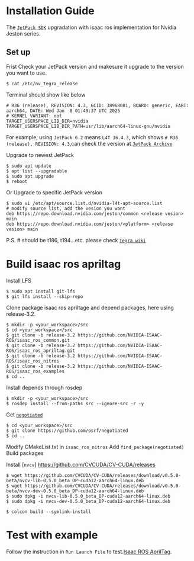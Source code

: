 # Installation Guide

The [`JetPack SDK`](https://developer.nvidia.com/embedded/jetpack-sdk-62) upgradation with isaac ros implementation for Nvidia Jeston series.


## Set up

Frist Check your JetPack version and makesure it upgrade to the version you want to use.
```shell
$ cat /etc/nv_tegra_release
```
Terminal should show like below
```shell
# R36 (release), REVISION: 4.3, GCID: 38968081, BOARD: generic, EABI: aarch64, DATE: Wed Jan  8 01:49:37 UTC 2025
# KERNEL_VARIANT: oot
TARGET_USERSPACE_LIB_DIR=nvidia
TARGET_USERSPACE_LIB_DIR_PATH=usr/lib/aarch64-linux-gnu/nvidia
```
For example, using `JetPack 6.2` means `L4T 36.4.3`, which shows `# R36 (release), REVISION: 4.3`,can check the version at [`JetPack Archive`](https://developer.nvidia.com/embedded/jetpack-archive)

Upgrade to newest JetPack
```shell
$ sudo apt update
$ apt list --upgradable
$ sudo apt upgrade
$ reboot
```

Or Upgrade to specific JetPack version
```shell
$ sudo vi /etc/apt/source.list.d/nvidia-l4t-apt-source.list
# modify source list, add the vesion you want
deb https://repo.download.nvidia.com/jeston/common <release vesion> main
deb https://repo.download.nvidia.com/jeston/<platform> <release vesion> main
```
P.S. #<platform> should be t186, t194...etc. please check [`Tegra wiki`](https://en.wikipedia.org/wiki/Tegra)

# Build isaac ros apriltag

Install LFS
```shell
$ sudo apt install git-lfs
$ git lfs install --skip-repo
```
Clone package isaac ros apriltage and depend packages, here using release-3.2.
```shell
$ mkdir -p <your_workspace>/src
$ cd <your_workspace>/src
$ git clone -b release-3.2 https://github.com/NVIDIA-ISAAC-ROS/isaac_ros_common.git
$ git clone -b release-3.2 https://github.com/NVIDIA-ISAAC-ROS/isaac_ros_apriltag.git
$ git clone -b release-3.2 https://github.com/NVIDIA-ISAAC-ROS/isaac_ros_nitros
$ git clone -b release-3.2 https://github.com/NVIDIA-ISAAC-ROS/isaac_ros_examples
$ cd ..
```
Install depends through rosdep
```shell
$ mkdir -p <your_workspace>/src
$ rosdep install --from-paths src --ignore-src -r -y
```
Get [`negotiated`](https://github.com/osrf/negotiated)
```shell
$ cd <your_workspace>/src
$ git clone https://github.com/osrf/negotiated
$ cd ..
```
Modify CMakeList.txt in `isaac_ros_nitros`
Add `find_package(negotiated)`
Build packages

Install [`nvcv`] https://github.com/CVCUDA/CV-CUDA/releases
```shell
$ wget https://github.com/CVCUDA/CV-CUDA/releases/download/v0.5.0-beta/nvcv-lib-0.5.0_beta_DP-cuda12-aarch64-linux.deb
$ wget https://github.com/CVCUDA/CV-CUDA/releases/download/v0.5.0-beta/nvcv-dev-0.5.0_beta_DP-cuda12-aarch64-linux.deb
$ sudo dpkg -i nvcv-lib-0.5.0_beta_DP-cuda12-aarch64-linux.deb
$ sudo dpkg -i nvcv-dev-0.5.0_beta_DP-cuda12-aarch64-linux.deb
```

```shell
$ colcon build --symlink-install
```

# Test with example

Follow the instruction in `Run Launch File` to test.[Isaac ROS AprilTag](https://nvidia-isaac-ros.github.io/repositories_and_packages/isaac_ros_apriltag/isaac_ros_apriltag/index.html#quickstart). 


